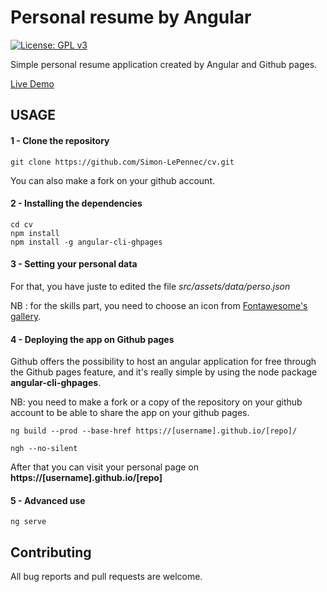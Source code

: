 # Personal resume by Angular
[![License: GPL v3](https://img.shields.io/badge/License-GPLv3-blue.svg)](https://www.gnu.org/licenses/gpl-3.0) 



Simple personal resume application created by Angular and Github pages.

 [Live Demo](https://simon-lepennec.github.io/cv)



## USAGE

#### 1 - Clone the repository 

```shell
git clone https://github.com/Simon-LePennec/cv.git
```

You can also make a fork on your github account. 


#### 2 - Installing the dependencies
```shell
cd cv 
npm install 
npm install -g angular-cli-ghpages
```


#### 3 - Setting your personal data

For that, you have juste to edited the file _src/assets/data/perso.json_

NB : for the skills part, you need to choose an icon from [Fontawesome's gallery](https://fontawesome.com/icons?d=gallery).



#### 4 - Deploying the app on Github pages 

Github offers the possibility to host an angular application for free through the Github pages feature, and it's really simple by using the node package **angular-cli-ghpages**.

NB: you need to make a fork or a copy of the repository on your github account to be able to share the app on your github pages.


```shell
ng build --prod --base-href https://[username].github.io/[repo]/

ngh --no-silent
```

After that you can visit your personal page on **https://[username].github.io/[repo]**


#### 5 - Advanced use

```shell
ng serve
```

## Contributing

All bug reports and pull requests are welcome. 
